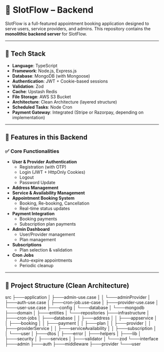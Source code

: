 # 🧠 SlotFlow – Backend

SlotFlow is a full-featured appointment booking application designed to serve users, service providers, and admins. This repository contains the **monolithic backend server** for SlotFlow.

---

## 🚀 Tech Stack

- **Language**: TypeScript
- **Framework**: Node.js, Express.js
- **Database**: MongoDB (with Mongoose)
- **Authentication**: JWT + Cookie-based sessions
- **Validation**: Zod
- **Cache**: Upstash Redis
- **File Storage**: AWS S3 Bucket
- **Architecture**: Clean Architecture (layered structure)
- **Scheduled Tasks**: Node Cron
- **Payment Gateway**: Integrated (Stripe or Razorpay, depending on implementation)

---

## 📂 Features in this Backend

### ✅ Core Functionalities
- **User & Provider Authentication**
  - Registration (with OTP)
  - Login (JWT + HttpOnly Cookies)
  - Logout
  - Password Update
- **Address Management**
- **Service & Availability Management**
- **Appointment Booking System**
  - Booking, Re-booking, Cancellation
  - Real-time status updates
- **Payment Integration**
  - Booking payments
  - Subscription plan payments
- **Admin Dashboard**
  - User/Provider management
  - Plan management
- **Subscriptions**
  - Plan selection & validation
- **Cron Jobs**
  - Auto-expire appointments
  - Periodic cleanup

---

## 🧱 Project Structure (Clean Architecture)

src
    ├───application
    │   ├───admin-use.case
    │   │   └───adminProvider
    │   ├───auth-use.case
    │   ├───cron-job.use-case
    │   ├───provider-use.case
    │   └───user-use.case
    ├───config
    │   └───database
    │       └───mongodb
    ├───domain
    │   ├───entities
    │   └───repositories
    ├───infrastructure
    │   ├───cron-jobs
    │   ├───database
    │   │   ├───address
    │   │   ├───appservice
    │   │   ├───booking
    │   │   ├───payment
    │   │   ├───plan
    │   │   ├───provider
    │   │   ├───providerService
    │   │   ├───serviceAvailability
    │   │   ├───subscription
    │   │   └───user
    │   ├───dtos
    │   ├───error
    │   ├───helpers
    │   ├───lib
    │   ├───security
    │   ├───services
    │   ├───validator
    │   └───zod
    └───interface
        ├───admin
        ├───auth
        ├───middleware
        ├───provider
        └───user

